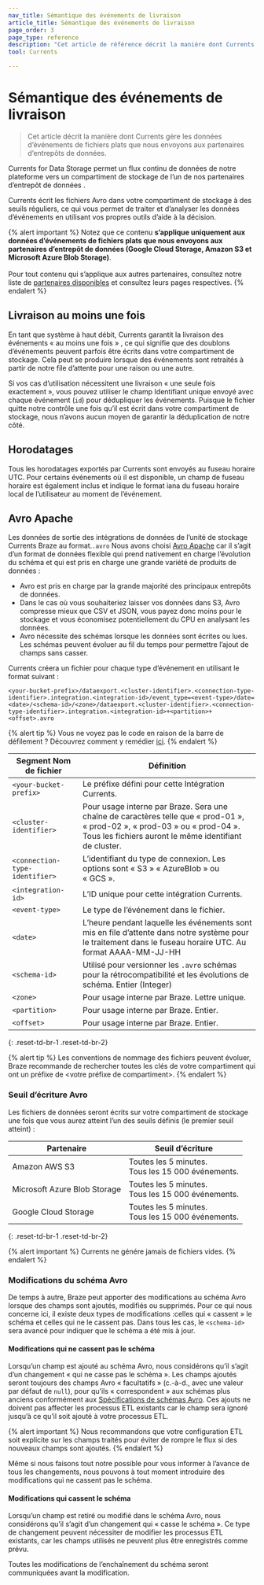 ```yaml
---
nav_title: Sémantique des événements de livraison
article_title: Sémantique des événements de livraison
page_order: 3
page_type: reference
description: "Cet article de référence décrit la manière dont Currents gère les données d’événements de fichiers plats que nous envoyons aux partenaires d’entrepôts de données."
tool: Currents

---
```


# Sémantique des événements de livraison

> Cet article décrit la manière dont Currents gère les données d’événements de fichiers plats que nous envoyons aux partenaires d’entrepôts de données.

Currents for Data Storage permet un flux continu de données de notre plateforme vers un compartiment de stockage de l’un de nos partenaires d’entrepôt de données []({{site.baseurl}}/user_guide/data_and_analytics/braze_currents/available_partners/).

Currents écrit les fichiers Avro dans votre compartiment de stockage à des seuils réguliers, ce qui vous permet de traiter et d’analyser les données d’événements en utilisant vos propres outils d’aide à la décision.

{% alert important %}
Notez que ce contenu **s’applique uniquement aux données d’événements de fichiers plats que nous envoyons aux partenaires d’entrepôt de données (Google Cloud Storage, Amazon S3 et Microsoft Azure Blob Storage)**. <br> <br> Pour tout contenu qui s’applique aux autres partenaires, consultez notre liste de [partenaires disponibles]({{site.baseurl}}/user_guide/data_and_analytics/braze_currents/available_partners/) et consultez leurs pages respectives.
{% endalert %}


## Livraison au moins une fois

En tant que système à haut débit, Currents garantit la livraison des événements « au moins une fois » , ce qui signifie que des doublons d’événements peuvent parfois être écrits dans votre compartiment de stockage. Cela peut se produire lorsque des événements sont retraités à partir de notre file d’attente pour une raison ou une autre.

Si vos cas d’utilisation nécessitent une livraison « une seule fois exactement », vous pouvez utiliser le champ Identifiant unique envoyé avec chaque événement (`id`) pour dédupliquer les événements. Puisque le fichier quitte notre contrôle une fois qu’il est écrit dans votre compartiment de stockage, nous n’avons aucun moyen de garantir la déduplication de notre côté.

## Horodatages

Tous les horodatages exportés par Currents sont envoyés au fuseau horaire UTC. Pour certains événements où il est disponible, un champ de fuseau horaire est également inclus et indique le format iana du fuseau horaire local de l’utilisateur au moment de l’événement.

## Avro Apache

Les données de sortie des intégrations de données de l’unité de stockage Currents Braze au format.`.avro` Nous avons choisi [Avro Apache](https://avro.apache.org/) car il s’agit d’un format de données flexible qui prend nativement en charge l’évolution du schéma et qui est pris en charge une grande variété de produits de données : 

- Avro est pris en charge par la grande majorité des principaux entrepôts de données.
- Dans le cas où vous souhaiteriez laisser vos données dans S3, Avro compresse mieux que CSV et JSON, vous payez donc moins pour le stockage et vous économisez potentiellement du CPU en analysant les données.
- Avro nécessite des schémas lorsque les données sont écrites ou lues. Les schémas peuvent évoluer au fil du temps pour permettre l’ajout de champs sans casser.

Currents créera un fichier pour chaque type d’événement en utilisant le format suivant :

```
<your-bucket-prefix>/dataexport.<cluster-identifier>.<connection-type-identifier>.integration.<integration-id>/event_type=<event-type>/date=<date>/<schema-id>/<zone>/dataexport.<cluster-identifier>.<connection-type-identifier>.integration.<integration-id>+<partition>+<offset>.avro
```

{% alert tip %}
Vous ne voyez pas le code en raison de la barre de défilement ? Découvrez comment y remédier [ici]({{site.baseurl}}/help/help_articles/docs/scroll_bar_overlap/).
{% endalert %}

|Segment Nom de fichier |Définition|
|---|---|
| `<your-bucket-prefix>` | Le préfixe défini pour cette Intégration Currents. |
| `<cluster-identifier>` | Pour usage interne par Braze. Sera une chaîne de caractères telle que « prod-01 », « prod-02 », « prod-03 » ou « prod-04 ». Tous les fichiers auront le même identifiant de cluster.|
| `<connection-type-identifier>` | L’identifiant du type de connexion. Les options sont « S3 » « AzureBlob » ou « GCS ». |
| `<integration-id>` | L’ID unique pour cette intégration Currents. |
| `<event-type>` | Le type de l’événement dans le fichier. |
| `<date>` | L’heure pendant laquelle les événements sont mis en file d’attente dans notre système pour le traitement dans le fuseau horaire UTC. Au format AAAA-MM-JJ-HH |
| `<schema-id>` | Utilisé pour versionner les `.avro` schémas pour la rétrocompatibilité et les évolutions de schéma. Entier (Integer) |
| `<zone>` | Pour usage interne par Braze. Lettre unique. |
| `<partition>` | Pour usage interne par Braze. Entier. |
| `<offset>`| Pour usage interne par Braze. Entier. |
{: .reset-td-br-1 .reset-td-br-2}

{% alert tip %}
Les conventions de nommage des fichiers peuvent évoluer, Braze recommande de rechercher toutes les clés de votre compartiment qui ont un préfixe de &lt;votre préfixe de compartiment&gt;.
{% endalert %}

### Seuil d’écriture Avro

Les fichiers de données seront écrits sur votre compartiment de stockage une fois que vous aurez atteint l’un des seuils définis (le premier seuil atteint) :

| Partenaire | Seuil d’écriture |
|---|---|
| Amazon AWS S3 | Toutes les 5 minutes. <br>  Tous les 15 000 événements. |
| Microsoft Azure Blob Storage | Toutes les 5 minutes. <br>  Tous les 15 000 événements. |
| Google Cloud Storage | Toutes les 5 minutes. <br>  Tous les 15 000 événements. |
{: .reset-td-br-1 .reset-td-br-2}

{% alert important %}
Currents ne génére jamais de fichiers vides.
{% endalert %}

### Modifications du schéma Avro

De temps à autre, Braze peut apporter des modifications au schéma Avro lorsque des champs sont ajoutés, modifiés ou supprimés. Pour ce qui nous concerne ici, il existe deux types de modifications :celles qui « cassent » le schéma et celles qui ne le cassent pas. Dans tous les cas, le `<schema-id>` sera avancé pour indiquer que le schéma a été mis à jour.

#### Modifications qui ne cassent pas le schéma

Lorsqu’un champ est ajouté au schéma Avro, nous considérons qu’il s’agit d’un changement « qui ne casse pas le schéma ». Les champs ajoutés seront toujours des champs Avro « facultatifs » (c.-à-d., avec une valeur par défaut de `null`), pour qu’ils « correspondent » aux schémas plus anciens conformément aux [Spécifications de schémas Avro](http://avro.apache.org/docs/current/spec.html#schema+resolution). Ces ajouts ne doivent pas affecter les processus ETL existants car le champ sera ignoré jusqu’à ce qu’il soit ajouté à votre processus ETL. 

{% alert important %}
Nous recommandons que votre configuration ETL soit explicite sur les champs traités pour éviter de rompre le flux si des nouveaux champs sont ajoutés.
{% endalert %}

Même si nous faisons tout notre possible pour vous informer à l’avance de tous les changements, nous pouvons à tout moment introduire des modifications qui ne cassent pas le schéma.

#### Modifications qui cassent le schéma

Lorsqu’un champ est retiré ou modifié dans le schéma Avro, nous considérons qu’il s’agit d’un changement qui « casse le schéma ». Ce type de changement peuvent nécessiter de modifier les processus ETL existants, car les champs utilisés ne peuvent plus être enregistrés comme prévu.

Toutes les modifications de l’enchaînement du schéma seront communiquées avant la modification.
